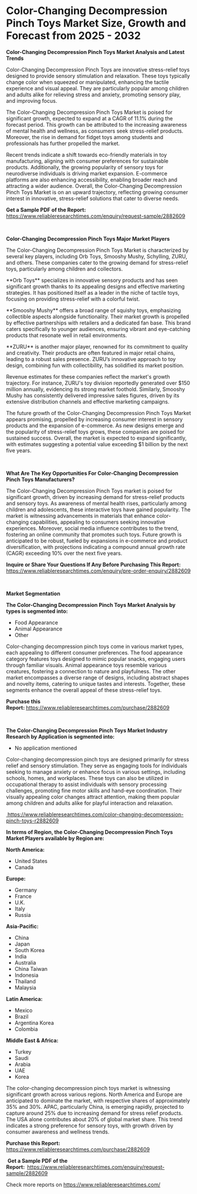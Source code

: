 <p><h1>Color-Changing Decompression Pinch Toys Market Size, Growth and Forecast from 2025 - 2032</h1></p><p><strong>Color-Changing Decompression Pinch Toys Market Analysis and Latest Trends</strong></p>
<p><p>Color-Changing Decompression Pinch Toys are innovative stress-relief toys designed to provide sensory stimulation and relaxation. These toys typically change color when squeezed or manipulated, enhancing the tactile experience and visual appeal. They are particularly popular among children and adults alike for relieving stress and anxiety, promoting sensory play, and improving focus.</p><p>The Color-Changing Decompression Pinch Toys Market is poised for significant growth, expected to expand at a CAGR of 11.1% during the forecast period. This growth can be attributed to the increasing awareness of mental health and wellness, as consumers seek stress-relief products. Moreover, the rise in demand for fidget toys among students and professionals has further propelled the market. </p><p>Recent trends indicate a shift towards eco-friendly materials in toy manufacturing, aligning with consumer preferences for sustainable products. Additionally, the growing popularity of sensory toys for neurodiverse individuals is driving market expansion. E-commerce platforms are also enhancing accessibility, enabling broader reach and attracting a wider audience. Overall, the Color-Changing Decompression Pinch Toys Market is on an upward trajectory, reflecting growing consumer interest in innovative, stress-relief solutions that cater to diverse needs.</p></p>
<p><strong>Get a Sample PDF of the Report:&nbsp;</strong> <a href="https://www.reliableresearchtimes.com/enquiry/request-sample/2882609?utm_campaign=2117&utm_medium=2&utm_source=Github&utm_content=ia&utm_term=13032025&utm_id=color-changing-decompression-pinch-toys">https://www.reliableresearchtimes.com/enquiry/request-sample/2882609</a></p>
<p>&nbsp;</p>
<p><strong>Color-Changing Decompression Pinch Toys Major Market Players</strong></p>
<p><p>The Color-Changing Decompression Pinch Toys Market is characterized by several key players, including Orb Toys, Smooshy Mushy, Schylling, ZURU, and others. These companies cater to the growing demand for stress-relief toys, particularly among children and collectors.</p><p>**Orb Toys** specializes in innovative sensory products and has seen significant growth thanks to its appealing designs and effective marketing strategies. It has positioned itself as a leader in the niche of tactile toys, focusing on providing stress-relief with a colorful twist. </p><p>**Smooshy Mushy** offers a broad range of squishy toys, emphasizing collectible aspects alongside functionality. Their market growth is propelled by effective partnerships with retailers and a dedicated fan base. This brand caters specifically to younger audiences, ensuring vibrant and eye-catching products that resonate well in retail environments.</p><p>**ZURU** is another major player, renowned for its commitment to quality and creativity. Their products are often featured in major retail chains, leading to a robust sales presence. ZURU’s innovative approach to toy design, combining fun with collectibility, has solidified its market position.</p><p>Revenue estimates for these companies reflect the market's growth trajectory. For instance, ZURU's toy division reportedly generated over $150 million annually, evidencing its strong market foothold. Similarly, Smooshy Mushy has consistently delivered impressive sales figures, driven by its extensive distribution channels and effective marketing campaigns.</p><p>The future growth of the Color-Changing Decompression Pinch Toys Market appears promising, propelled by increasing consumer interest in sensory products and the expansion of e-commerce. As new designs emerge and the popularity of stress-relief toys grows, these companies are poised for sustained success. Overall, the market is expected to expand significantly, with estimates suggesting a potential value exceeding $1 billion by the next five years.</p></p>
<p>&nbsp;</p>
<p><strong>What Are The Key Opportunities For Color-Changing Decompression Pinch Toys Manufacturers?</strong></p>
<p><p>The Color-Changing Decompression Pinch Toys market is poised for significant growth, driven by increasing demand for stress-relief products and sensory toys. As awareness of mental health rises, particularly among children and adolescents, these interactive toys have gained popularity. The market is witnessing advancements in materials that enhance color-changing capabilities, appealing to consumers seeking innovative experiences. Moreover, social media influence contributes to the trend, fostering an online community that promotes such toys. Future growth is anticipated to be robust, fueled by expansions in e-commerce and product diversification, with projections indicating a compound annual growth rate (CAGR) exceeding 10% over the next five years.</p></p>
<p><strong>Inquire or Share Your Questions If Any Before Purchasing This Report:</strong> <a href="https://www.reliableresearchtimes.com/enquiry/pre-order-enquiry/2882609?utm_campaign=2117&utm_medium=2&utm_source=Github&utm_content=ia&utm_term=13032025&utm_id=color-changing-decompression-pinch-toys">https://www.reliableresearchtimes.com/enquiry/pre-order-enquiry/2882609</a></p>
<p>&nbsp;</p>
<p><strong>Market Segmentation</strong></p>
<p><strong>The Color-Changing Decompression Pinch Toys Market Analysis by types is segmented into:</strong></p>
<p><ul><li>Food Appearance</li><li>Animal Appearance</li><li>Other</li></ul></p>
<p><p>Color-changing decompression pinch toys come in various market types, each appealing to different consumer preferences. The food appearance category features toys designed to mimic popular snacks, engaging users through familiar visuals. Animal appearance toys resemble various creatures, fostering a connection to nature and playfulness. The other market encompasses a diverse range of designs, including abstract shapes and novelty items, catering to unique tastes and interests. Together, these segments enhance the overall appeal of these stress-relief toys.</p></p>
<p><strong>Purchase this Report:&nbsp;</strong><a href="https://www.reliableresearchtimes.com/purchase/2882609?utm_campaign=2117&utm_medium=2&utm_source=Github&utm_content=ia&utm_term=13032025&utm_id=color-changing-decompression-pinch-toys">https://www.reliableresearchtimes.com/purchase/2882609</a></p>
<p>&nbsp;</p>
<p><strong>The Color-Changing Decompression Pinch Toys Market Industry Research by Application is segmented into:</strong></p>
<p><ul><li>No application mentioned</li></ul></p>
<p><p>Color-changing decompression pinch toys are designed primarily for stress relief and sensory stimulation. They serve as engaging tools for individuals seeking to manage anxiety or enhance focus in various settings, including schools, homes, and workplaces. These toys can also be utilized in occupational therapy to assist individuals with sensory processing challenges, promoting fine motor skills and hand-eye coordination. Their visually appealing color changes attract attention, making them popular among children and adults alike for playful interaction and relaxation.</p></p>
<p><a href="https://www.reliableresearchtimes.com/color-changing-decompression-pinch-toys-r2882609?utm_campaign=2117&utm_medium=2&utm_source=Github&utm_content=ia&utm_term=13032025&utm_id=color-changing-decompression-pinch-toys">&nbsp;https://www.reliableresearchtimes.com/color-changing-decompression-pinch-toys-r2882609</a></p>
<p><strong>In terms of Region, the Color-Changing Decompression Pinch Toys Market Players available by Region are:</strong></p>
<p>
    <p> <strong> North America: </strong>
        <ul>
            <li>United States</li>
            <li>Canada</li>
        </ul>
        </p> 
    <p> <strong> Europe: </strong>
        <ul>
            <li>Germany</li>
            <li>France</li>
            <li>U.K.</li>
            <li>Italy</li>
            <li>Russia</li>
        </ul>
        </p> 
    <p> <strong> Asia-Pacific: </strong>
        <ul>
            <li>China</li>
            <li>Japan</li>
            <li>South Korea</li>
            <li>India</li>
            <li>Australia</li>
            <li>China Taiwan</li>
            <li>Indonesia</li>
            <li>Thailand</li>
            <li>Malaysia</li>
        </ul>
        </p> 
    <p> <strong> Latin America: </strong>
        <ul>
            <li>Mexico</li>
            <li>Brazil</li>
            <li>Argentina Korea</li>
            <li>Colombia</li>
        </ul>
        </p> 
    <p> <strong> Middle East & Africa: </strong>
        <ul>
            <li>Turkey</li>
            <li>Saudi</li>
            <li>Arabia</li>
            <li>UAE</li>
            <li>Korea</li>
        </ul>
    </p>
    </p>
<p><p>The color-changing decompression pinch toys market is witnessing significant growth across various regions. North America and Europe are anticipated to dominate the market, with respective shares of approximately 35% and 30%. APAC, particularly China, is emerging rapidly, projected to capture around 25% due to increasing demand for stress relief products. The USA alone contributes about 20% of global market share. This trend indicates a strong preference for sensory toys, with growth driven by consumer awareness and wellness trends.</p></p>
<p><strong>Purchase this Report: </strong><a href="https://www.reliableresearchtimes.com/purchase/2882609?utm_campaign=2117&utm_medium=2&utm_source=Github&utm_content=ia&utm_term=13032025&utm_id=color-changing-decompression-pinch-toys">https://www.reliableresearchtimes.com/purchase/2882609</a></p>
<p>&nbsp;<strong>Get a Sample PDF of the Report:&nbsp;&nbsp;</strong><a href="https://www.reliableresearchtimes.com/enquiry/request-sample/2882609?utm_campaign=2117&utm_medium=2&utm_source=Github&utm_content=ia&utm_term=13032025&utm_id=color-changing-decompression-pinch-toys">https://www.reliableresearchtimes.com/enquiry/request-sample/2882609</a></p>
<p><strong></strong></p>
<p>Check more reports on <a href="https://www.reliableresearchtimes.com/?utm_campaign=2117&utm_medium=2&utm_source=Github&utm_content=ia&utm_term=13032025&utm_id=color-changing-decompression-pinch-toys">https://www.reliableresearchtimes.com/</a></p>